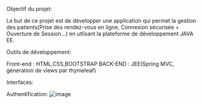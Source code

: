 Objectif du projet:

Le but de ce projet est de développer une application qui permet la gestion des patients(Prise des rendez-vous en ligne,
Connexion sécurisée + Ouverture de Session...) en utlisant la plateforme de développement JAVA EE.


Outils de développement:

Front-end : HTML,CSS,BOOTSTRAP
BACK-END : JEE(Spring MVC, génération de views par thymeleaf)


Interfaces:

Authentification:
![image](https://user-images.githubusercontent.com/86737448/166088454-87677b96-6480-467e-9696-22a8e2f03acd.png)












